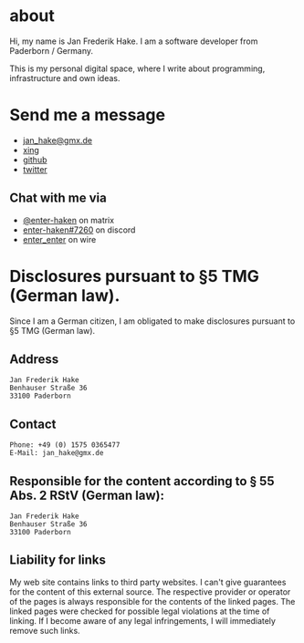# about

Hi, my name is Jan Frederik Hake. I am a software developer from Paderborn / Germany.

This is my personal digital space, where I write about programming, infrastructure and own ideas.

# Send me a message

* <jan_hake@gmx.de> 
* [xing](https://www.xing.com/profile/JanFrederik_Hake)
* [github](https://github.com/enter-haken) 
* [twitter](https://www.twitter.com/enter_haken)

## Chat with me via

* [@enter-haken](https://matrix.to/#/@enter-haken:matrix.org) on matrix
* [enter-haken#7260](https://discord.com) on discord
* [enter_enter](https://wire.com) on wire

# Disclosures pursuant to §5 TMG (German law).

Since I am a German citizen, I am obligated to make disclosures pursuant to §5 TMG (German law).

## Address

```nohighlight
Jan Frederik Hake
Benhauser Straße 36
33100 Paderborn
```

## Contact

```nohighlight
Phone: +49 (0) 1575 0365477
E-Mail: jan_hake@gmx.de
```

## Responsible for the content according to § 55 Abs. 2 RStV (German law):

```nohighlight
Jan Frederik Hake
Benhauser Straße 36
33100 Paderborn
```

## Liability for links

My web site contains links to third party websites. I can't give guarantees for the content of this external source. The respective provider or operator of the pages is always responsible for the contents of the linked pages. The linked pages were checked for possible legal violations at the time of linking. If I become aware of any legal infringements, I will immediately remove such links.
